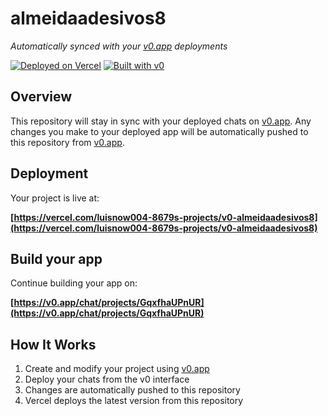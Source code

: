 # almeidaadesivos8

*Automatically synced with your [v0.app](https://v0.app) deployments*

[![Deployed on Vercel](https://img.shields.io/badge/Deployed%20on-Vercel-black?style=for-the-badge&logo=vercel)](https://vercel.com/luisnow004-8679s-projects/v0-almeidaadesivos8)
[![Built with v0](https://img.shields.io/badge/Built%20with-v0.app-black?style=for-the-badge)](https://v0.app/chat/projects/GqxfhaUPnUR)

## Overview

This repository will stay in sync with your deployed chats on [v0.app](https://v0.app).
Any changes you make to your deployed app will be automatically pushed to this repository from [v0.app](https://v0.app).

## Deployment

Your project is live at:

**[https://vercel.com/luisnow004-8679s-projects/v0-almeidaadesivos8](https://vercel.com/luisnow004-8679s-projects/v0-almeidaadesivos8)**

## Build your app

Continue building your app on:

**[https://v0.app/chat/projects/GqxfhaUPnUR](https://v0.app/chat/projects/GqxfhaUPnUR)**

## How It Works

1. Create and modify your project using [v0.app](https://v0.app)
2. Deploy your chats from the v0 interface
3. Changes are automatically pushed to this repository
4. Vercel deploys the latest version from this repository
